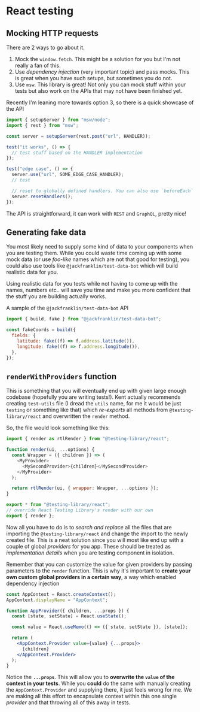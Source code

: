 # React testing

## Mocking HTTP requests

There are 2 ways to go about it.

1. Mock the `window.fetch`. This might be a solution for you but I'm not really a fan of this.
2. Use _dependency injection_ (very important topic) and pass mocks. This is great when you have such setups, but sometimes you do not.
3. Use `msw`. This library is great! Not only you can mock stuff within your tests but also work on the APIs that may not have been finished yet.

Recently I'm leaning more towards option 3, so there is a quick showcase of the API

```jsx
import { setupServer } from "msw/node";
import { rest } from "msw";

const server = setupServer(rest.post("url", HANDLER));

test("it works", () => {
  // test stuff based on the HANDLER implementation
});

test("edge case", () => {
  server.use("url", SOME_EDGE_CASE_HANDLER);
  // test

  // reset to globally defined handlers. You can also use `beforeEach` for this.
  server.resetHandlers();
});
```

The API is straightforward, it can work with `REST` and `GraphQL`, pretty nice!

## Generating fake data

You most likely need to supply some kind of data to your components when you are testing them. While you could waste time coming up with some mock data (or use _foo-like_ names which are not that good for testing), you could also use tools like `@jackfranklin/test-data-bot` which will build realistic data for you.

Using realistic data for you tests while not having to come up with the names, numbers etc.. will save you time and make you more confident that the stuff you are building actually works.

A sample of the `@jackfranklin/test-data-bot` API

```js
import { build, fake } from "@jackfranklin/test-data-bot";

const fakeCoords = build({
  fields: {
    latitude: fake((f) => f.address.latitude()),
    longitude: fake((f) => f.address.longitude()),
  },
});
```

## `renderWithProviders` function

This is something that you will eventually end up with given large enough codebase (hopefully you are writing tests!). Kent actually recommends creating `test-utils` file (I dread the `utils` name, for me it would be just `testing` or something like that) which _re-exports_ all methods from `@testing-library/react` and overwritten the `render` method.

So, the file would look something like this:

```js
import { render as rtlRender } from "@testing-library/react";

function render(ui, ...options) {
  const Wrapper = ({ children }) => (
    <MyProvider>
      <MySecondProvider>{children}</MySecondProvider>
    </MyProvider>
  );

  return rtlRender(ui, { wrapper: Wrapper, ...options });
}

export * from "@testing-library/react";
// override React Testing Library's render with our own
export { render };
```

Now all you have to do is to _search and replace_ all the files that are importing the `@testing-library/react` and change the import to the newly created file.
This is a neat solution since you will most like end up with a couple of global _providers_ for you app. These should be treated as _implementation details_ when you are testing component in isolation.

Remember that you can customize the value for given providers by passing parameters to the `render` function. This is why it's important to **create your own custom global providers in a certain way**, a way which enabled dependency injection

```jsx
const AppContext = React.createContext();
AppContext.displayName = "AppContext";

function AppProvider({ children, ...props }) {
  const [state, setState] = React.useState();

  const value = React.useMemo(() => ({ state, setState }), [state]);

  return (
    <AppContext.Provider value={value} {...props}>
      {children}
    </AppContext.Provider>
  );
}
```

Notice the **`...props`**. This will allow you to **overwrite the `value` of the context in your tests**. While you **could** do the same with manually creating the `AppContext.Provider` and supplying there, it just feels wrong for me. We are making all this effort to encapsulate context within this one single _provider_ and that throwing all of this away in tests.
